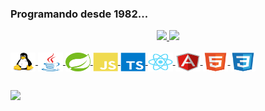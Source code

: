 ### Programando desde 1982...
<div align="center">
  <a href="https://github.com/MaxFLPCoelho2021">
  <img height="180em" src="https://github-readme-stats.vercel.app/api?username=MaxFLPCoelho2021&show_icons=true&theme=dark&include_all_commits=true&count_private=true"/>
  <img height="180em" src="https://github-readme-stats.vercel.app/api/top-langs/?username=MaxFLPCoelho2021&layout=compact&langs_count=7&theme=dark"/>
</div>
<div style="display: inline_block"><br>
  <img align="center" alt="Max-Linux" height="30" width="40" src="https://raw.githubusercontent.com/devicons/devicon/master/icons/linux/linux-original.svg">
  <img align="center" alt="Max-Java" height="30" width="40" src="https://raw.githubusercontent.com/devicons/devicon/master/icons/java/java-original.svg">
  <img align="center" alt="Max-Spring" height="30" width="40" src="https://raw.githubusercontent.com/devicons/devicon/master/icons/spring/spring-original.svg">
  <img align="center" alt="Max-Js" height="30" width="40" src="https://raw.githubusercontent.com/devicons/devicon/master/icons/javascript/javascript-plain.svg">
  <img align="center" alt="Max-Ts" height="30" width="40" src="https://raw.githubusercontent.com/devicons/devicon/master/icons/typescript/typescript-plain.svg">
  <img align="center" alt="Max-React" height="30" width="40" src="https://raw.githubusercontent.com/devicons/devicon/master/icons/react/react-original.svg">
  <img align="center" alt="Max-Angular" height="30" width="40" src="https://raw.githubusercontent.com/devicons/devicon/master/icons/angularjs/angularjs-original.svg">
  <img align="center" alt="Max-HTML" height="30" width="40" src="https://raw.githubusercontent.com/devicons/devicon/master/icons/html5/html5-original.svg">
  <img align="center" alt="Max-CSS" height="30" width="40" src="https://raw.githubusercontent.com/devicons/devicon/master/icons/css3/css3-original.svg">     
</div>
  
  ##
 
<div> 
 <a href="https://www.linkedin.com/in/max-ferreira-luiz-pinto-coelho-7798b5172" target="_blank"><img src="https://img.shields.io/badge/-LinkedIn-%230077B5?style=for-the-badge&logo=linkedin&logoColor=white" target="_blank"></a> 

